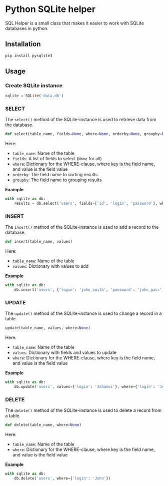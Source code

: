# Python SQLite helper

SQL Helper is a small class that makes it easier to work with SQLite databases in python.

## Installation

```bash
pip install pysqlite3
```

## Usage

### Create SQLite instance

```python
sqlite = SQLite('data.db')
```

### SELECT

The ```select()``` method of the SQLite-instance is used to retrieve data from the database.

```python
def select(table_name, fields=None, where=None, orderby=None, groupby=None)
```

Here:

- ```table_name```: Name of the table
- ```fields```: A list of fields to select (```None``` for all)
- ```where```: Dictionary for the WHERE-clause, where key is the field name, and value is the field value
- ```orderby```: The field name to sorting results
- ```groupby```: The field name to grouping results

**Example**

```python
with sqlite as db:
	results = db.select('users', fields=['id', 'login', 'password'], where={'username': 'john_smith'})
```

### INSERT

The ```insert()``` method of the SQLite-instance is used to add a record to the database.

```python
def insert(table_name, values)
```

Here:
- ```table_name```: Name of the table
- ```values```: Dictionary with values to add

**Example**

```python
with sqlite as db:
	db.insert('users', {'login': 'john_smith', 'password': 'john_pass', 'first_name': 'John', 'last_name': 'Smith'})
```

### UPDATE

The ```update()``` method of the SQLite-instance is used to change a record in a table.

```python
update(table_name, values, where=None)
```

Here:
- ```table_name```: Name of the table
- ```values```: Dictionary with fields and values to update
- ```where```: Dictionary for the WHERE-clause, where key is the field name, and value is the field value

**Example**

```python
with sqlite as db:
	db.update('users', values={'login': 'Johanes'}, where={'login': 'John'})
```

### DELETE

The ```delete()``` method of the SQLite-instance is used to delete a record from a table.

```python
def delete(table_name, where=None)
```

Here:
- ```table_name```: Name of the table
- ```where```: Dictionary for the WHERE-clause, where key is the field name, and value is the field value

**Example**

```python
with sqlite as db:
	db.delete('users', where={'login': 'John'})
```
